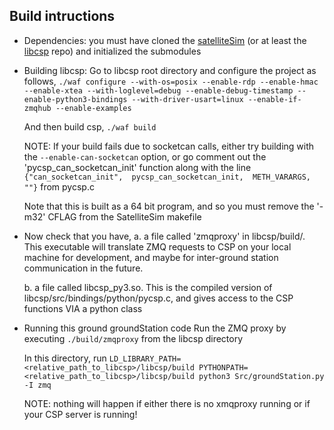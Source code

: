 ## Build intructions
* Dependencies:
    you must have cloned the [satelliteSim](https://github.com/AlbertaSat/SatelliteSim/) (or at least the [libcsp](https://github.com/AlbertaSat/SatelliteSim/) repo) and initialized the submodules

* Building libcsp:
    Go to libcsp root directory and configure the project as follows,
    ```./waf configure --with-os=posix --enable-rdp --enable-hmac --enable-xtea --with-loglevel=debug --enable-debug-timestamp --enable-python3-bindings --with-driver-usart=linux --enable-if-zmqhub --enable-examples```

    And then build csp,
    ```./waf build```

    NOTE: If your build fails due to socketcan calls, either try building with the ```--enable-can-socketcan``` option, or go comment out the 'pycsp_can_socketcan_init' function along with the line ```{"can_socketcan_init",  pycsp_can_socketcan_init,  METH_VARARGS, ""}``` from pycsp.c

    Note that this is built as a 64 bit program, and so you must remove the '-m32' CFLAG from the SatelliteSim makefile

* Now check that you have,
    a. a file called 'zmqproxy' in libcsp/build/. This executable will translate ZMQ requests to CSP on your local machine for development, and maybe for inter-ground station communication in the future.

    b. a file called libcsp_py3.so. This is the compiled version of libcsp/src/bindings/python/pycsp.c, and gives access to the CSP functions VIA a python class

* Running this ground groundStation code
    Run the ZMQ proxy by executing
    ```./build/zmqproxy``` from the libcsp directory

    In this directory, run
    ```LD_LIBRARY_PATH=<relative_path_to_libcsp>/libcsp/build PYTHONPATH=<relative_path_to_libcsp>/libcsp/build python3 Src/groundStation.py -I zmq```

    NOTE: nothing will happen if either there is no xmqproxy running or if your CSP server is running!
